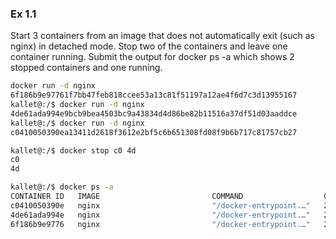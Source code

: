 ### Ex 1.1

Start 3 containers from an image that does not automatically exit (such as nginx) in detached mode.
Stop two of the containers and leave one container running.
Submit the output for docker ps -a which shows 2 stopped containers and one running.

```Bash
docker run -d nginx
6f186b9e97761f7bb47feb818ccee53a13c81f51197a12ae4f6d7c3d13955167
kallet@:/$ docker run -d nginx
4de61ada994e9bcb9bea4503bc9a43834d4d86be82b11516a37df51d03aaddce
kallet@:/$ docker run -d nginx
c0410050390ea13411d2618f3612e2bf5c6b651308fd08f9b6b717c81757cb27

kallet@:/$ docker stop c0 4d
c0
4d

kallet@:/$ docker ps -a
CONTAINER ID   IMAGE                         COMMAND                  CREATED          STATUS                         PORTS                                                           NAMES
c0410050390e   nginx                         "/docker-entrypoint.…"   25 seconds ago   Exited (0) 3 seconds ago                                                                       objective_shirley
4de61ada994e   nginx                         "/docker-entrypoint.…"   26 seconds ago   Exited (0) 3 seconds ago                                                                       inspiring_hopper
6f186b9e9776   nginx                         "/docker-entrypoint.…"   28 seconds ago   Up 27 seconds                  80/tcp                                                          dreamy_kare
```